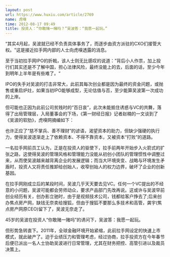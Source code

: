 ```yaml
---
layout: post
url: https://www.huxiu.com/article/2769
name: 虎嗅
time: 2012-08-17 09:49
title: 投资人：“你敢赌一赌吗？”吴波答：“我愿一起玩。”
---
```

“其实4月起，吴波就已经不负责具体事务了，而逐步由资方派驻的CXO们接管大权。"这是接近拉手网内部的人士向虎嗅透露的消息。

至于当初拉手网IPO的折戟，该人士则无比感叹的说道：”背后小人作祟，加上投行们其实还是不了解中国，担心法律风险，最终没能上的去，后面的话，至少今年到明年上半年是有些难了。“

IPO的失手对吴波的打击非常大，此前其每次创业都是因为最终的资金问题，或抛售或重启炉灶，如果当初IPO能够成型，无论估值与否，至少能算吴波第一次成功的上岸。

但可能也正因为此前公司贫贱时的“百日哀”，此次未能抵住诱惑与VC的共舞，落得了出局管理层，入局董事会的下场，《第一财经日报》记者赵楠的一文谈到了《吴波的软肋》，虎嗅网摘编如下：

也许正应了“慈不掌兵、善不理财”的谚语，渴望资本的助力，但缺少强硬的执行力，使得吴波逐渐走上了依赖资本、不得不靠资本，又被资本“打败”的道路。

一名拉手网前员工认为，正是在投资人的驱使下，拉手前两年开始步入火箭式的扩张之路，这使得吴波的管理风格和管理能力没能从初创小团队的管理惯性中调整过来，从而使吴波越来越背离企业的发展逻辑；而当大环境突变、战略与环境发生矛盾时，投资人又将责任推卸给创始人，收窄创始人的权力边界，破坏了企业的创新基因。

在拉手网刚成立后的某段时间，吴波几乎天天要去见VC。任何一个VC提出的不经意的小问题，吴波可能都会劳师动众，要求产品部门先改再说。这或许与吴波早前创业经历有关，创办影立驰时，由于是视频技术公司，钱都给客户挣去了;后来创办焦点房产网，缺钱无奈卖给搜狐，但由于搜狐不要那么多技术和高管，龚宇(焦点房产网原CEO)留下了，吴波无奈走了。

45岁的吴波在投资人“你敢赌一赌吗”的诱问下，吴波答：我愿一起玩。

但形势急转直下。2011年，全球金融环境开始紧缩，此前拉手网设定的快速上市模式，就此破产了。迫于业绩压力和管理考虑，经过协商，拉手投资方在今年春节后便已派出一名人士协助吴波进行日常管理，尤其在财务把控、高管引进以及裁员决策上。

